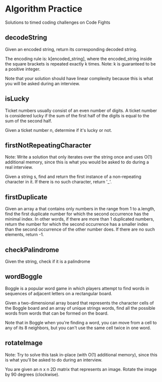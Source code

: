 # Algorithm Practice

Solutions to timed coding challenges on Code Fights

## decodeString
Given an encoded string, return its corresponding decoded string.

The encoding rule is: k[encoded_string], where the encoded_string inside the square brackets is repeated exactly k times. Note: k is guaranteed to be a positive integer.

Note that your solution should have linear complexity because this is what you will be asked during an interview.

## isLucky
Ticket numbers usually consist of an even number of digits. A ticket number is considered lucky if the sum of the first half of the digits is equal to the sum of the second half.

Given a ticket number n, determine if it's lucky or not.

## firstNotRepeatingCharacter
Note: Write a solution that only iterates over the string once and uses O(1) additional memory, since this is what you would be asked to do during a real interview.

Given a string s, find and return the first instance of a non-repeating character in it. If there is no such character, return '_'.

## firstDuplicate

Given an array a that contains only numbers in the range from 1 to a.length, find the first duplicate number for which the second occurrence has the minimal index. In other words, if there are more than 1 duplicated numbers, return the number for which the second occurrence has a smaller index than the second occurrence of the other number does. If there are no such elements, return -1.

## checkPalindrome

Given the string, check if it is a palindrome

## wordBoggle

Boggle is a popular word game in which players attempt to find words in sequences of adjacent letters on a rectangular board.

Given a two-dimensional array board that represents the character cells of the Boggle board and an array of unique strings words, find all the possible words from words that can be formed on the board.

Note that in Boggle when you're finding a word, you can move from a cell to any of its 8 neighbors, but you can't use the same cell twice in one word.

## rotateImage

Note: Try to solve this task in-place (with O(1) additional memory), since this is what you'll be asked to do during an interview.

You are given an n x n 2D matrix that represents an image. Rotate the image by 90 degrees (clockwise).
